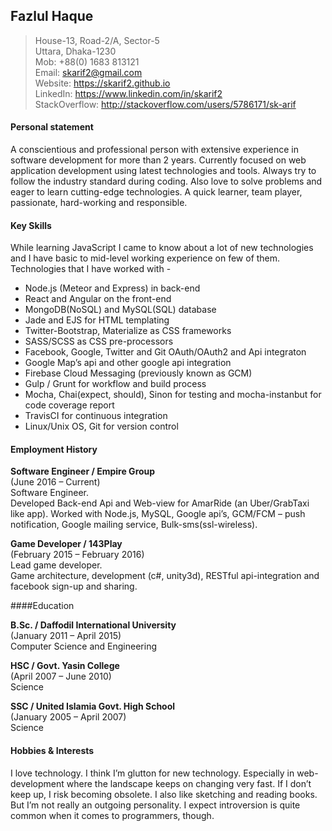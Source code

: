 ## Fazlul Haque

>House-13, Road-2/A, Sector-5<br />
>Uttara, Dhaka-1230<br />
>Mob: +88(0) 1683 813121<br />
>Email: <skarif2@gmail.com><br />
>Website: https://skarif2.github.io<br />
>LinkedIn: https://www.linkedin.com/in/skarif2<br />
>StackOverflow: http://stackoverflow.com/users/5786171/sk-arif<br />

#### Personal statement

A conscientious and professional person with extensive experience in software development for more than 2 years. Currently focused on web application development using latest technologies and tools. Always try to follow the industry standard during coding. Also love to solve problems and eager to learn cutting-edge technologies. A quick learner, team player, passionate, hard-working and responsible.

#### Key Skills

While learning JavaScript I came to know about a lot of new technologies and I have basic to mid-level working experience on few of them. Technologies that I have worked with -

-   Node.js (Meteor and Express) in back-end
-   React and Angular on the front-end
-   MongoDB(NoSQL) and MySQL(SQL) database
-   Jade and EJS for HTML templating
-   Twitter-Bootstrap, Materialize as CSS frameworks
-   SASS/SCSS as CSS pre-processors
-   Facebook, Google, Twitter and Git OAuth/OAuth2 and Api integraton
-   Google Map’s api and other google api integration
-   Firebase Cloud Messaging (previously known as GCM)
-   Gulp / Grunt for workflow and build process
-   Mocha, Chai(expect, should), Sinon for testing and mocha-instanbut for code coverage report
-   TravisCI for continuous integration
-   Linux/Unix OS, Git for version control

#### Employment History

**Software Engineer / Empire Group**<br />
(June 2016 – Current)<br />
Software Engineer.<br />
Developed Back-end Api and Web-view for AmarRide (an Uber/GrabTaxi like app). Worked with Node.js, MySQL, Google api’s, GCM/FCM – push notification, Google mailing service, Bulk-sms(ssl-wireless).

**Game Developer / 143Play**<br />
(February 2015 – February 2016)<br />
Lead game developer.<br />
Game architecture, development (c\#, unity3d), RESTful api-integration and facebook sign-up and sharing.

####Education

**B.Sc. / Daffodil International University**<br />
(January 2011 – April 2015)<br />
Computer Science and Engineering<br />

**HSC / Govt. Yasin College**<br />
(April 2007 – June 2010)<br />
Science<br />

**SSC / United Islamia Govt. High School**<br />
(January 2005 – April 2007)<br />
Science<br />

#### Hobbies & Interests

I love technology. I think I’m glutton for new technology. Especially in web-development where the landscape keeps on changing very fast. If I don’t keep up, I risk becoming obsolete. I also like sketching and reading books. But I’m not really an outgoing personality. I expect introversion is quite common when it comes to programmers, though.
